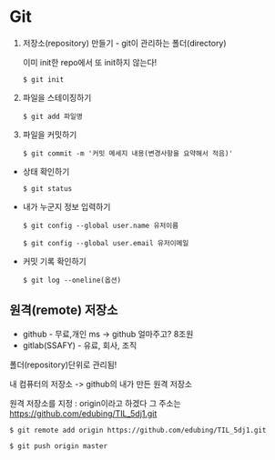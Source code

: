 # Git

1. 저장소(repository) 만들기 - git이 관리하는 폴더(directory)

   이미 init한 repo에서 또 init하지 않는다!

   ```shell
   $ git init
   ```

2. 파일을 스테이징하기

   ```shell
   $ git add 파일명
   ```

3. 파일을 커밋하기

   ```shell
   $ git commit -m '커밋 메세지 내용(변경사항을 요약해서 적음)'
   ```

- 상태 확인하기

  ```shell
  $ git status
  ```

- 내가 누군지 정보 입력하기

  ```shell
  $ git config --global user.name 유저이름
  ```

  ```shell
  $ git config --global user.email 유저이메일
  ```

- 커밋 기록 확인하기

  ```shell
  $ git log --oneline(옵션)
  ```

## 원격(remote) 저장소

- github - 무료,개인 ms -> github 얼마주고? 8조원
- gitlab(SSAFY) - 유료, 회사, 조직

폴더(repository)단위로 관리됨!

내 컴퓨터의 저장소 -> github의 내가 만든 원격 저장소



원격 저장소를 지정 : origin이라고 하겠다 그 주소는 https://github.com/edubing/TIL_5dj1.git

```shell
$ git remote add origin https://github.com/edubing/TIL_5dj1.git
```



```shell
$ git push origin master
```







